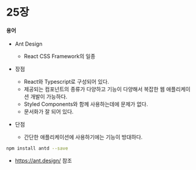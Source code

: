 # 25장
#### 용어
- Ant Design 
    - React CSS Framework의 일종 

- 장점
    - React와 Typescript로 구성되어 있다.
    - 제공되는 컴포넌트의 종류가 다양하고 기능이 다양해서 복잡한 웹 애플리케이션 개발이 가능하다.
    - Styled Components와 함께 사용하는데에 문제가 없다.
    - 문서화가 잘 되어 있다.

- 단점
    - 간단한 애플리케이션에 사용하기에는 기능이 방대하다.


```sh
npm install antd --save
```
- https://ant.design/ 참조 